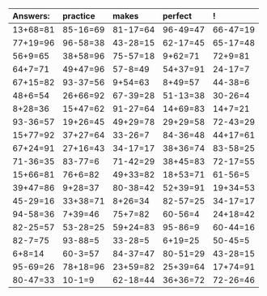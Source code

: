 | Answers: | practice | makes | perfect | ! |
| :--- | :--- | :--- | :--- | :--- |
| 13+68=81 | 85-16=69 | 81-17=64 | 96-49=47 | 66-47=19 | 
| 77+19=96 | 96-58=38 | 43-28=15 | 62-17=45 | 65-17=48 | 
| 56+9=65 | 38+58=96 | 75-57=18 | 9+62=71 | 72+9=81 | 
| 64+7=71 | 49+47=96 | 57-8=49 | 54+37=91 | 24-17=7 | 
| 67+15=82 | 93-37=56 | 9+54=63 | 8+49=57 | 44-38=6 | 
| 48+6=54 | 26+66=92 | 67-39=28 | 51-13=38 | 30-26=4 | 
| 8+28=36 | 15+47=62 | 91-27=64 | 14+69=83 | 14+7=21 | 
| 93-36=57 | 19+26=45 | 49+29=78 | 29+29=58 | 72-43=29 | 
| 15+77=92 | 37+27=64 | 33-26=7 | 84-36=48 | 44+17=61 | 
| 67+24=91 | 27+16=43 | 34-17=17 | 38+36=74 | 83-58=25 | 
| 71-36=35 | 83-77=6 | 71-42=29 | 38+45=83 | 72-17=55 | 
| 15+66=81 | 76+6=82 | 49+33=82 | 18+53=71 | 61-56=5 | 
| 39+47=86 | 9+28=37 | 80-38=42 | 52+39=91 | 19+34=53 | 
| 45-29=16 | 33+38=71 | 8+26=34 | 82-57=25 | 34-17=17 | 
| 94-58=36 | 7+39=46 | 75+7=82 | 60-56=4 | 24+18=42 | 
| 82-25=57 | 53-28=25 | 59+24=83 | 95-86=9 | 60-44=16 | 
| 82-7=75 | 93-88=5 | 33-28=5 | 6+19=25 | 50-45=5 | 
| 6+8=14 | 60-3=57 | 84-37=47 | 80-51=29 | 43-28=15 | 
| 95-69=26 | 78+18=96 | 23+59=82 | 25+39=64 | 17+74=91 | 
| 80-47=33 | 10-1=9 | 62-18=44 | 36+36=72 | 72-26=46 | 

